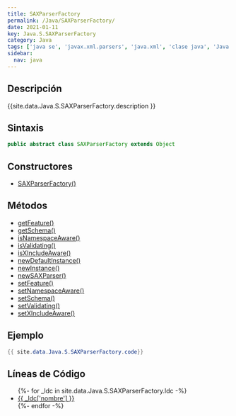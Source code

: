 ```yaml
---
title: SAXParserFactory
permalink: /Java/SAXParserFactory/
date: 2021-01-11
key: Java.S.SAXParserFactory
category: Java
tags: ['java se', 'javax.xml.parsers', 'java.xml', 'clase java', 'Java 1.4']
sidebar: 
  nav: java
---
```


## Descripción
{{site.data.Java.S.SAXParserFactory.description }}

## Sintaxis
~~~java
public abstract class SAXParserFactory extends Object
~~~

## Constructores
* [SAXParserFactory()](/Java/SAXParserFactory/SAXParserFactory/)

## Métodos
* [getFeature()](/Java/SAXParserFactory/getFeature)
* [getSchema()](/Java/SAXParserFactory/getSchema)
* [isNamespaceAware()](/Java/SAXParserFactory/isNamespaceAware)
* [isValidating()](/Java/SAXParserFactory/isValidating)
* [isXIncludeAware()](/Java/SAXParserFactory/isXIncludeAware)
* [newDefaultInstance()](/Java/SAXParserFactory/newDefaultInstance)
* [newInstance()](/Java/SAXParserFactory/newInstance)
* [newSAXParser()](/Java/SAXParserFactory/newSAXParser)
* [setFeature()](/Java/SAXParserFactory/setFeature)
* [setNamespaceAware()](/Java/SAXParserFactory/setNamespaceAware)
* [setSchema()](/Java/SAXParserFactory/setSchema)
* [setValidating()](/Java/SAXParserFactory/setValidating)
* [setXIncludeAware()](/Java/SAXParserFactory/setXIncludeAware)

## Ejemplo
~~~java
{{ site.data.Java.S.SAXParserFactory.code}}
~~~

## Líneas de Código
<ul>
{%- for _ldc in site.data.Java.S.SAXParserFactory.ldc -%}
   <li>
       <a href="{{_ldc['url'] }}">{{ _ldc['nombre'] }}</a>
   </li>
{%- endfor -%}
</ul>
